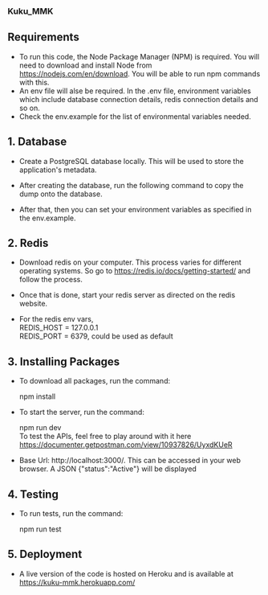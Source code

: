 ### Kuku_MMK

## Requirements
- To run this code, the Node Package Manager (NPM) is required. You will need to download and install Node from https://nodejs.com/en/download. You will be able to run     npm commands with this.<br/>
- An env file will alse be required. In the .env file, environment variables which include database connection details, redis connection details and so on.<br/>
- Check the env.example for the list of environmental variables needed.

## 1. Database
- Create a PostgreSQL database locally. This will be used to store the application's metadata.<br/>

- After creating the database, run the following command to copy the dump onto the database. <br/>

- After that, then you can set your environment variables as specified in the env.example.<br/>

## 2. Redis
- Download redis on your computer. This process varies for different operating systems. So go to https://redis.io/docs/getting-started/ and follow the process. <br/>

- Once that is done, start your redis server as directed on the redis website.<br/>

- For the redis env vars,<br/>
    REDIS_HOST = 127.0.0.1<br/>
    REDIS_PORT = 6379, could be used as default
  
## 3. Installing Packages
- To download all packages, run the command:<br/>
    
    npm install<br/>

- To start the server, run the command: <br/>
    
    npm run dev<br/>
    To test the APIs, feel free to play around with it here https://documenter.getpostman.com/view/10937826/UyxdKUeR
    
- Base Url: http://localhost:3000/. This can be accessed in your web browser. A JSON {"status":"Active"} will be displayed

## 4. Testing
- To run tests, run the command: <br/>
   
   npm run test <br/>
    
## 5. Deployment
- A live version of the code is hosted on Heroku and is available at https://kuku-mmk.herokuapp.com/

